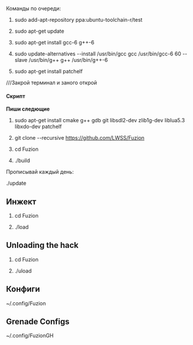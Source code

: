 Команды по очереди:

1. sudo add-apt-repository ppa:ubuntu-toolchain-r/test

2. sudo apt-get update

3. sudo apt-get install gcc-6 g++-6

4. sudo update-alternatives --install /usr/bin/gcc gcc /usr/bin/gcc-6 60 --slave /usr/bin/g++ g++ /usr/bin/g++-6

5. sudo apt-get install patchelf


///Закрой терминал и заного открой
#### Скрипт
__Пиши следющие__

1. sudo apt-get install cmake g++ gdb git libsdl2-dev zlib1g-dev liblua5.3 libxdo-dev patchelf

2. git clone --recursive https://github.com/LWSS/Fuzion

3. cd Fuzion

4. ./build

Прописывай каждый день:

./update 

## Инжект

1. cd Fuzion

2. ./load

## Unloading the hack

1. cd Fuzion

2. ./uload

## Конфиги


~/.config/Fuzion
 

## Grenade Configs


~/.config/FuzionGH

